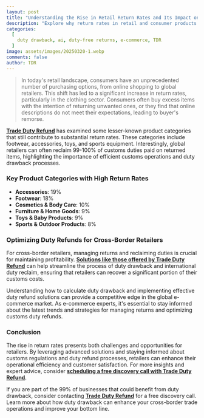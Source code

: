 ```yaml
---
layout: post
title: "Understanding the Rise in Retail Return Rates and Its Impact on Cross-Border Retailers"
description: "Explore why return rates in retail and consumer products are increasing, focusing on cross-border retailers and duty refund solutions. Learn about duty drawback and reclaiming duties."
categories:
  [
    duty drawback, ai, duty-free returns, e-commerce, TDR
  ]
image: assets/images/20250320-1.webp
comments: false
author: TDR
---
```


> In today's retail landscape, consumers have an unprecedented number of purchasing options, from online shopping to global retailers. This shift has led to a significant increase in return rates, particularly in the clothing sector. Consumers often buy excess items with the intention of returning unwanted ones, or they find that online descriptions do not meet their expectations, leading to buyer's remorse.

[**Trade Duty Refund**](https://tradedutyrefund.com?utm_source=Blog&utm_medium=Link&utm_campaign=20250320Article) has examined some lesser-known product categories that still contribute to substantial return rates. These categories include footwear, accessories, toys, and sports equipment. Interestingly, global retailers can often reclaim 99-100% of customs duties paid on returned items, highlighting the importance of efficient customs operations and duty drawback processes.

### Key Product Categories with High Return Rates

- **Accessories**: 19%
- **Footwear**: 18%
- **Cosmetics & Body Care**: 10%
- **Furniture & Home Goods**: 9%
- **Toys & Baby Products**: 9%
- **Sports & Outdoor Products**: 8%

### Optimizing Duty Refunds for Cross-Border Retailers

For cross-border retailers, managing returns and reclaiming duties is crucial for maintaining profitability. [**Solutions like those offered by Trade Duty Refund**](https://tradedutyrefund.com/this-is-TDR.html?utm_source=Blog&utm_medium=Link&utm_campaign=20250320Article) can help streamline the process of duty drawback and international duty reclaim, ensuring that retailers can recover a significant portion of their customs costs.

Understanding how to calculate duty drawback and implementing effective duty refund solutions can provide a competitive edge in the global e-commerce market. As e-commerce experts, it's essential to stay informed about the latest trends and strategies for managing returns and optimizing customs duty refunds.

### Conclusion

The rise in return rates presents both challenges and opportunities for retailers. By leveraging advanced solutions and staying informed about customs regulations and duty refund processes, retailers can enhance their operational efficiency and customer satisfaction. For more insights and expert advice, consider [**scheduling a free discovery call with Trade Duty Refund**](https://tradedutyrefund.com/make-an-appointment.html?utm_source=Blog&utm_medium=Link&utm_campaign=20250320Article).

If you are part of the 99% of businesses that could benefit from duty drawback, consider contacting [**Trade Duty Refund**](https://tradedutyrefund.com/make-an-appointment.html?utm_source=Blog&utm_medium=Link&utm_campaign=20250314Article) for a free discovery call. Learn more about how duty drawback can enhance your cross-border trade operations and improve your bottom line.
